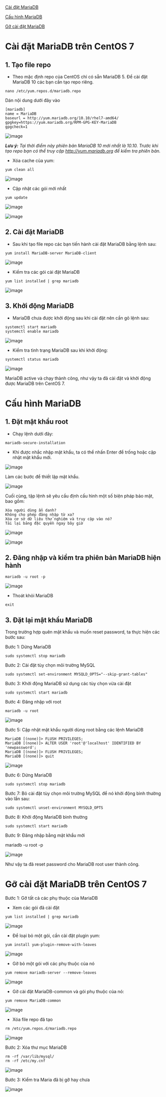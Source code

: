 [Cài đặt MariaDB](#caidat)

[Cấu hình MariaDB](#cauhinh)

[Gỡ cài đặt MariaDB](#go)

<a name="caidat"></a>
# Cài đặt MariaDB trên CentOS 7

## 1. Tạo file repo

- Theo mặc định repo của CentOS chỉ có sẵn MariaDB 5. Để cài đặt MariaDB 10 các bạn cần tạo repo riêng.

```
nano /etc/yum.repos.d/mariadb.repo
```

Dán nội dung dưới đây vào

```
[mariadb]
name = MariaDB
baseurl = http://yum.mariadb.org/10.10/rhel7-amd64/
gpgkey=https://yum.mariadb.org/RPM-GPG-KEY-MariaDB
gpgcheck=1
```

![image](https://user-images.githubusercontent.com/111716161/190969958-412d3f6a-2b1c-49b5-83c1-27e23b2509fe.png)

***Lưu ý:*** *Tại thời điểm này phiên bản MariaDB 10 mới nhất là 10.10. Trước khi tạo repo bạn có thể truy cập http://yum.mariadb.org để kiểm tra phiên bản.*

- Xóa cache của yum:

```
yum clean all
```
![image](https://user-images.githubusercontent.com/111716161/190965601-17bb6d5e-c4eb-46f8-bc1f-7971e67b3482.png)

- Cập nhật các gói mới nhất

```
yum update
```

![image](https://user-images.githubusercontent.com/111716161/190965980-92c20400-15ef-4b4d-94aa-12076522ecc4.png)

![image](https://user-images.githubusercontent.com/111716161/190966283-5ed31d81-1dce-4739-aa22-ae9bf65b1bfb.png)

## 2. Cài đặt MariaDB

- Sau khi tạo file repo các bạn tiến hành cài đặt MariaDB bằng lệnh sau:

```
yum install MariaDB-server MariaDB-client
```

![image](https://user-images.githubusercontent.com/111716161/190968959-225e5c28-6ee3-46ab-9f05-52bea45d2bcc.png)

- Kiểm tra các gói cài đặt MariaDB

```
yum list installed | grep mariadb
```

![image](https://user-images.githubusercontent.com/111716161/190969835-626c9d46-e758-48f9-bbed-11b313ea67ef.png)

## 3. Khởi động MariaDB

- MariaDB chưa được khởi động sau khi cài đặt nên cần gõ lệnh sau:

```
systemctl start mariadb
systemctl enable mariadb
```

![image](https://user-images.githubusercontent.com/111716161/190969562-2ae26324-a79d-4936-bf95-d98e96a61a81.png)

- Kiểm tra tình trạng MariaDB sau khi khởi động:

```
systemctl status mariadb
```

![image](https://user-images.githubusercontent.com/111716161/190969675-4972eef8-8e06-46a1-90fc-b3eba1ee7e71.png)

MariaDB active và chạy thành công, như vậy ta đã cài đặt và khởi động được MariaDB trên CentOS 7.

<a name="cauhinh"></a>
# Cấu hình MariaDB

## 1. Đặt mật khẩu root

- Chạy lệnh dưới đây:

```
mariadb-secure-installation
```

- Khi được nhắc nhập mật khẩu, ta có thể nhấn Enter để trống hoặc cập nhật mật khẩu mới.

![image](https://user-images.githubusercontent.com/111716161/190971327-a2fcc1b5-0203-4e0c-b712-6580835b81df.png)

Làm các bước để thiết lập mật khẩu. 

![image](https://user-images.githubusercontent.com/111716161/190971573-7f7a31fd-9f1d-4fa0-9f67-20005a5fa75a.png)

Cuối cùng, tập lệnh sẽ yêu cầu định cấu hình một số biện pháp bảo mật, bao gồm:
```
Xóa người dùng ẩn danh?
Không cho phép đăng nhập từ xa?
Xóa cơ sở dữ liệu thử nghiệm và truy cập vào nó?
Tải lại bảng đặc quyền ngay bây giờ
```

![image](https://user-images.githubusercontent.com/111716161/190971849-289288db-8bb8-4439-9916-89da753c023f.png)

![image](https://user-images.githubusercontent.com/111716161/190972187-f43282ce-ab50-46eb-8896-107c78270675.png)

## 2. Đăng nhập và kiểm tra phiên bản MariaDB hiện hành

```
mariadb -u root -p
```

![image](https://user-images.githubusercontent.com/111716161/190972586-9083f972-2546-4fe2-9fcf-42c0e292827c.png)

- Thoát khỏi MariaDB

```
exit
```

## 3. Đặt lại mật khẩu MariaDB

Trong trường hợp quên mật khẩu và muốn reset password, ta thực hiện các bước sau:

Bước 1: Dừng MariaDB

```
sudo systemctl stop mariadb
```

Bước 2: Cài đặt tùy chọn môi trường MySQL

```
sudo systemctl set-environment MYSQLD_OPTS="--skip-grant-tables"
```

Bước 3: Khởi động MariaDB sử dụng các tùy chọn vừa cài đặt

```
sudo systemctl start mariadb
```

Bước 4: Đăng nhập với root

```
mariadb -u root
```

![image](https://user-images.githubusercontent.com/111716161/191159860-a011a0b9-796d-4a4c-afe6-a9f9e848d91f.png)

Bước 5: Cập nhật mật khẩu người dùng root bằng các lệnh MariaDB

```
MariaDB [(none)]> FLUSH PRIVILEGES;
MariaDB [(none)]> ALTER USER 'root'@'localhost' IDENTIFIED BY 'newpassword';
MariaDB [(none)]> FLUSH PRIVILEGES;
MariaDB [(none)]> quit
```

![image](https://user-images.githubusercontent.com/111716161/191160657-e5074ba3-543a-4527-9fce-18c51f933a2f.png)

Bước 6: Dừng MariaDB
```
sudo systemctl stop mariadb
```

Bước 7: Bỏ cài đặt tùy chọn môi trường MySQL để nó khởi động bình thường vào lần sau:

```
sudo systemctl unset-environment MYSQLD_OPTS
```

Bước 8: Khởi động MariaDB bình thường

```
sudo systemctl start mariadb
```

Bước 9: Đăng nhập bằng mật khẩu mới

mariadb -u root -p

![image](https://user-images.githubusercontent.com/111716161/191161158-df5b53fc-90dd-4199-a106-c8bcc11855ee.png)
 
Như vậy ta đã reset password cho MariaDB root user thành công.

<a name="go"></a>
# Gỡ cài đặt MariaDB trên CentOS 7

Bước 1: Gỡ tất cả các phụ thuộc của MariaDB

- Xem các gói đã cài đặt

```
yum list installed | grep mariadb
```

![image](https://user-images.githubusercontent.com/111716161/191161741-df9ecbe8-93b4-4b46-bcc2-4c021a7338c2.png)

- Để loại bỏ một gói, cần cài đặt plugin yum:
```
yum install yum-plugin-remove-with-leaves
```

![image](https://user-images.githubusercontent.com/111716161/191162545-a882cbaa-ee0f-4894-bb07-006ff7fd8ff8.png)

- Gỡ bỏ một gói với các phụ thuộc của nó

```
yum remove mariadb-server --remove-leaves
```

![image](https://user-images.githubusercontent.com/111716161/191162783-6ee3d0a9-fc29-4f31-88c5-1688d99e1a63.png)

- Gỡ cài đặt MariaDB-common và gói phụ thuộc của nó:

```
yum remove MariaDB-common
```

![image](https://user-images.githubusercontent.com/111716161/191163192-91265fa1-3c46-455b-92f6-ab84f4605a18.png)

- Xóa file repo đã tạo

```
rm /etc/yum.repos.d/mariadb.repo
```

![image](https://user-images.githubusercontent.com/111716161/191164665-3aa858c1-ceba-47c0-a2d2-ee4b2a1f63db.png)

Bước 2: Xóa thư mục MariaDB

```
rm -rf /var/lib/mysql/
rm -rf /etc/my.cnf
```

![image](https://user-images.githubusercontent.com/111716161/191165841-9c1121cf-a58d-4769-8997-d5dc60266662.png)

Bước 3: Kiểm tra Maria đã bị gỡ hay chưa

![image](https://user-images.githubusercontent.com/111716161/191165946-c0be31f9-3b54-44ac-9c91-fefb9c588f5f.png)

